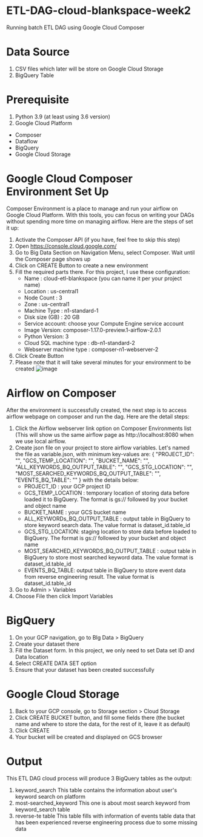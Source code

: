 # ETL-DAG-cloud-blankspace-week2
Running batch ETL DAG using Google Cloud Composer

# Data Source
1. CSV files which later will be store on Google Cloud Storage
2. BigQuery Table

# Prerequisite
1. Python 3.9 (at least using 3.6 version)
2. Google Cloud Platform
  - Composer
  - Dataflow
  - BigQuery
  - Google Cloud Storage
 
# Google Cloud Composer Environment Set Up
Composer Environment is a place to manage and run your airflow on Google Cloud Platform. With this tools, you can focus on writing your DAGs without spending more time on managing airflow.
Here are the steps of set it up:
1. Activate the Composer API (if you have, feel free to skip this step)
2. Open https://console.cloud.google.com/
3. Go to Big Data Section on Navigation Menu, select Composer. Wait until the Composer page shows up
4. Click on CREATE Button to create a new environment
5. Fill the required parts there. For this project, I use these configuration:
   - Name : cloud-etl-blankspace (you can name it per your project name)
   - Location : us-central1
   - Node Count : 3
   - Zone : us-central1
   - Machine Type : n1-standard-1
   - Disk size (GB) : 20 GB
   - Service account: choose your Compute Engine service account
   - Image Version: composer-1.17.0-preview.1-airflow-2.0.1
   - Python Version: 3
   - Cloud SQL machine type : db-n1-standard-2
   - Webserver machine type : composer-n1-webserver-2
  6. Click Create Button
  7. Please note that it will take several minutes for your environment to be created
  ![image](https://user-images.githubusercontent.com/59094767/124632868-ea35c400-deae-11eb-94dd-a147e8f9454a.png)


# Airflow on Composer
After the environment is successfully created, the next step is to access airflow webpage on composer and run the dag. Here are the detail steps:
1. Click the Airflow webserver link option on Composer Environments list (This will show us the     same airflow page as http://localhost:8080 when we use local airflow.
2. Create json file on your project to store airflow variables. Let's named the file as variable.json, with minimum key-values are:
   {
   "PROJECT_ID": "",
   "GCS_TEMP_LOCATION": "",
   "BUCKET_NAME": "",
   "ALL_KEYWORDS_BQ_OUTPUT_TABLE": "",
   "GCS_STG_LOCATION": "",
   "MOST_SEARCHED_KEYWORDS_BQ_OUTPUT_TABLE": "",
   "EVENTS_BQ_TABLE": ""
   }
   with the details below:
   - PROJECT_ID : your GCP project ID
   - GCS_TEMP_LOCATION : temporary location of storing data before loaded it to BigQuery. The     format is gs:// followed by your bucket and object name
   - BUCKET_NAME : your GCS bucket name
   - ALL_KEYWORDs_BQ_OUTPUT_TABLE : output table in BigQuery to store keyword search data. The value format is dataset_id.table_id
   - GCS_STG_LOCATION: staging location to store data before loaded to BigQuery. The format is gs:// followed by your bucket and object name
   - MOST_SEARCHED_KEYWORDS_BQ_OUTPUT_TABLE : output table in BigQuery to store most searched keyword data. The value format is dataset_id.table_id
   - EVENTS_BQ_TABLE: output table in BigQuery to store event data from reverse engineering result. The value format is dataset_id.table_id
  3. Go to Admin > Variables
  4. Choose File then click Import Variables

# BigQuery
1. On your GCP navigation, go to BIg Data > BigQuery
2. Create your dataset there
3. Fill the Dataset form. In this project, we only need to set Data set ID and Data location
4. Select CREATE DATA SET option
5. Ensure that your dataset has been created successfully

# Google Cloud Storage
1. Back to your GCP console, go to Storage section > Cloud Storage
2. Click CREATE BUCKET button, and fill some fields there (the bucket name and where to store the data, for the rest of it, leave it as default)
3. Click CREATE
4. Your bucket will be created and displayed on GCS browser

# Output 
This ETL DAG cloud process will produce 3 BigQuery tables as the output:
1. keyword_search
   This table contains the information about user's keyword search on platform
2. most-searched_keyword
   This one is about most search keyword from keyword_search table
3. reverse-te table 
  This table fills with information of events table data that has been experienced reverse engineering process due to some missing data
